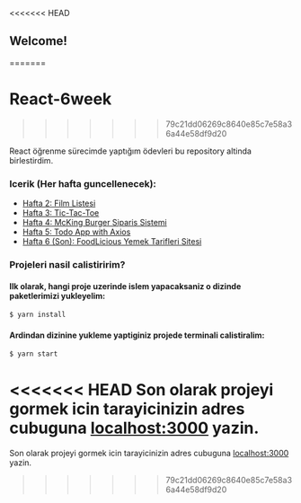 <<<<<<< HEAD
## Welcome!
=======
# React-6week
>>>>>>> 79c21dd06269c8640e85c7e58a36a44e58df9d20

React öğrenme sürecimde yaptığım ödevleri bu repository altinda birlestirdim.

### Icerik (Her hafta guncellenecek):

- [Hafta 2: Film Listesi](https://github.com/olcaneristi/bootcamp-projects/tree/main/week-2/movielist)
- [Hafta 3: Tic-Tac-Toe](https://github.com/olcaneristi/bootcamp-projects/tree/main/week-3/tic-tac-toe)
- [Hafta 4: McKing Burger Siparis Sistemi](https://github.com/olcaneristi/bootcamp-projects/tree/main/week-4/mcking-burger)
- [Hafta 5: Todo App with Axios](https://github.com/olcaneristi/bootcamp-projects/tree/main/week-5/todo-api)
- [Hafta 6 (Son): FoodLicious Yemek Tarifleri Sitesi](https://github.com/olcaneristi/bootcamp-projects/tree/main/week-6-7/bitirme-odevi-olcaneristi-main)

### Projeleri nasil calistiririm?

#### Ilk olarak, hangi proje uzerinde islem yapacaksaniz o dizinde paketlerimizi yukleyelim:

```bash
$ yarn install
```

#### Ardindan dizinine yukleme yaptiginiz projede terminali calistiralim:

```bash
$ yarn start
```

<<<<<<< HEAD
Son olarak projeyi gormek icin tarayicinizin adres cubuguna [localhost:3000](http://localhost:3000) yazin.
=======
Son olarak projeyi gormek icin tarayicinizin adres cubuguna [localhost:3000](http://localhost:3000) yazin.
>>>>>>> 79c21dd06269c8640e85c7e58a36a44e58df9d20

